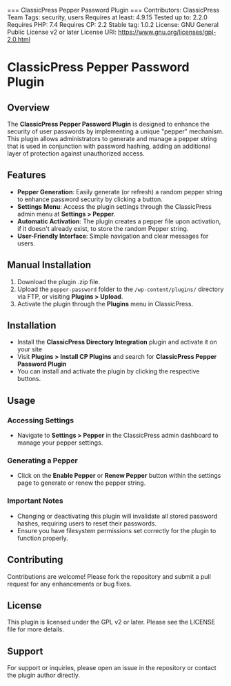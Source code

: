 === ClassicPress Pepper Password Plugin ===
Contributors: ClassicPress Team
Tags: security, users
Requires at least: 4.9.15
Tested up to: 2.2.0
Requires PHP: 7.4
Requires CP: 2.2
Stable tag: 1.0.2
License: GNU General Public License v2 or later
License URI: https://www.gnu.org/licenses/gpl-2.0.html

# ClassicPress Pepper Password Plugin

## Overview

The **ClassicPress Pepper Password Plugin** is designed to enhance the security of user passwords by implementing a unique "pepper" mechanism. This plugin allows administrators to generate and manage a pepper string that is used in conjunction with password hashing, adding an additional layer of protection against unauthorized access.

## Features

- **Pepper Generation**: Easily generate (or refresh) a random pepper string to enhance password security by clicking a button.
- **Settings Menu**: Access the plugin settings through the ClassicPress admin menu at **Settings > Pepper**.
- **Automatic Activation**: The plugin creates a pepper file upon activation, if it doesn't already exist, to store the random Pepper string.
- **User-Friendly Interface**: Simple navigation and clear messages for users.

## Manual Installation

1. Download the plugin .zip file.
2. Upload the `pepper-password` folder to the `/wp-content/plugins/` directory via FTP, or visiting **Plugins > Upload**.
3. Activate the plugin through the **Plugins** menu in ClassicPress.

## Installation

- Install the **ClassicPress Directory Integration** plugin and activate it on your site
- Visit **Plugins > Install CP Plugins** and search for **ClassicPress Pepper Password Plugin**
- You can install and activate the plugin by clicking the respective buttons.

## Usage

### Accessing Settings

- Navigate to **Settings > Pepper** in the ClassicPress admin dashboard to manage your pepper settings.

### Generating a Pepper

- Click on the **Enable Pepper** or **Renew Pepper** button within the settings page to generate or renew the pepper string.

### Important Notes

- Changing or deactivating this plugin will invalidate all stored password hashes, requiring users to reset their passwords.
- Ensure you have filesystem permissions set correctly for the plugin to function properly.

## Contributing

Contributions are welcome! Please fork the repository and submit a pull request for any enhancements or bug fixes.

## License

This plugin is licensed under the GPL v2 or later. Please see the LICENSE file for more details.

## Support

For support or inquiries, please open an issue in the repository or contact the plugin author directly.
